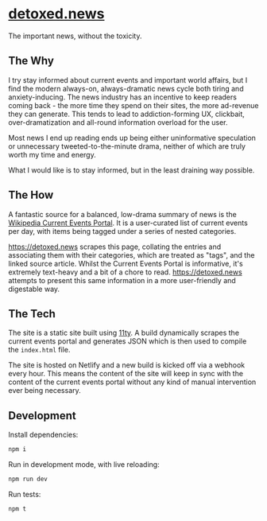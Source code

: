 # [detoxed.news](https://detoxed.news)

The important news, without the toxicity.

## The Why

I try stay informed about current events and important world affairs, but I find the modern always-on, always-dramatic news cycle both tiring and anxiety-inducing. The news industry has an incentive to keep readers coming back - the more time they spend on their sites, the more ad-revenue they can generate. This tends to lead to addiction-forming UX, clickbait, over-dramatization and all-round information overload for the user.

Most news I end up reading ends up being either uninformative speculation or unnecessary tweeted-to-the-minute drama, neither of which are truly worth my time and energy.

What I would like is to stay informed, but in the least draining way possible.

## The How

A fantastic source for a balanced, low-drama summary of news is the [Wikipedia Current Events Portal](https://en.wikipedia.org/wiki/Portal:Current_events). It is a user-curated list of current events per day, with items being tagged under a series of nested categories.

https://detoxed.news scrapes this page, collating the entries and associating them with their categories, which are treated as "tags", and the linked source article. Whilst the Current Events Portal is informative, it's extremely text-heavy and a bit of a chore to read. https://detoxed.news attempts to present this same information in a more user-friendly and digestable way.

## The Tech

The site is a static site built using [11ty](https://www.11ty.dev/). A build dynamically scrapes the current events portal and generates JSON which is then used to compile the `index.html` file.

The site is hosted on Netlify and a new build is kicked off via a webhook every hour. This means the content of the site will keep in sync with the content of the current events portal without any kind of manual intervention ever being necessary.

## Development

Install dependencies:

```bash
npm i
```

Run in development mode, with live reloading:

```bash
npm run dev
```

Run tests:

```bash
npm t
```
